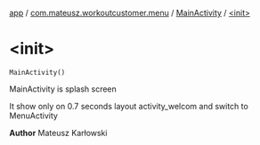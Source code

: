 [app](../../index.md) / [com.mateusz.workoutcustomer.menu](../index.md) / [MainActivity](index.md) / [&lt;init&gt;](./-init-.md)

# &lt;init&gt;

`MainActivity()`

MainActivity is splash screen

It show only on 0.7 seconds layout activity_welcom and switch to MenuActivity

**Author**
Mateusz Karłowski

